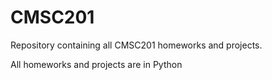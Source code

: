 # CMSC201
Repository containing all CMSC201 homeworks and projects.

All homeworks and projects are in Python
